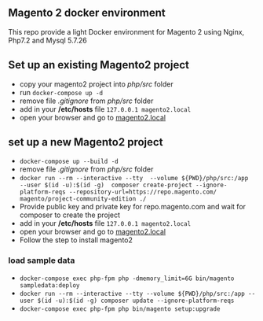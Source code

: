 Magento 2 docker environment
---
This repo provide a light Docker environment for Magento 2 using Nginx, Php7.2 and Mysql 5.7.26

## Set up an existing Magento2 project
- copy your magento2 project into *php/src* folder
- run `docker-compose up -d`
- remove file *.gitignore* from *php/src* folder
- add in your **/etc/hosts** file `127.0.0.1 magento2.local`
- open your browser and go to [magento2.local](http://magento2.local)

## set up a new Magento2 project
- `docker-compose up --build -d`
- remove file *.gitignore* from *php/src* folder
- `
   docker run --rm --interactive --tty 
   --volume ${PWD}/php/src:/app 
   --user $(id -u):$(id -g) 
   composer create-project --ignore-platform-reqs --repository-url=https://repo.magento.com/ magento/project-community-edition ./
   `
- Provide public key and private key for repo.magento.com and wait for composer to create the project 
- add in your **/etc/hosts** file `127.0.0.1 magento2.local`
- open your browser and go to [magento2.local](http://magento2.local/setup)
- Follow the step to install magento2

### load sample data
- `docker-compose exec php-fpm php -dmemory_limit=6G bin/magento sampledata:deploy`
- `docker run --rm --interactive --tty --volume ${PWD}/php/src:/app --user $(id -u):$(id -g) composer update --ignore-platform-reqs`
- `docker-compose exec php-fpm php bin/magento setup:upgrade`
